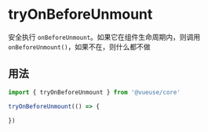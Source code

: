 # tryOnBeforeUnmount

安全执行 `onBeforeUnmount`。如果它在组件生命周期内，则调用 `onBeforeUnmount()`，如果不在，则什么都不做

## 用法

```ts
import { tryOnBeforeUnmount } from '@vueuse/core'

tryOnBeforeUnmount(() => {

})
```
